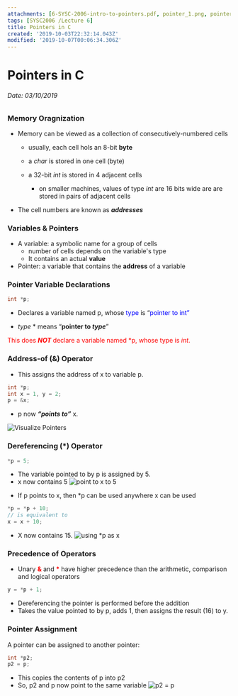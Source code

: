 ```yaml
---
attachments: [6-SYSC-2006-intro-to-pointers.pdf, pointer_1.png, pointer_2.png, pointer_3.png, pointer_4.png]
tags: [SYSC2006 /Lecture 6]
title: Pointers in C
created: '2019-10-03T22:32:14.043Z'
modified: '2019-10-07T00:06:34.306Z'
---
```


# Pointers in C
###### Date: 03/10/2019 
[](@attachment/6-SYSC-2006-intro-to-pointers.pdf)
### Memory Oragnization

* Memory can be viewed as a collection of consecutively-numbered cells

  * usually, each cell hols an 8-bit **byte**

  * a _char_ is stored in one cell (byte)

  * a 32-bit _int_ is stored in 4 adjacent cells

    * on smaller machines, values of type _int_ are 16 bits wide are are stored in pairs of adjacent cells

* The cell numbers are known as **_addresses_**

### Variables & Pointers

* A variable:
a symbolic name for a group of cells
  * number of cells depends on the variable's type
  * It contains an actual **value**
* Pointer:
a variable that contains the **address** of a variable

### Pointer Variable Declarations
```c
int *p;
```
* Declares a variable named p, whose <span style="color:blue">type</span> is “<span style="color:blue">pointer to int”</span>

* _type_ * means “**pointer to _type_**”
 
<span style="color:red"> This does _**NOT**_ declare a variable named *p, whose type is _int_. </span>

### Address-of (&) Operator
* This assigns the address of x to variable p.
```c
int *p;
int x = 1, y = 2;
p = &x;
```
* p now _**“points to”**_ x.

![Visualize Pointers](@attachment/pointer_1.png)

### Dereferencing (*) Operator
```c
*p = 5;
```
- The variable pointed to by p is assigned by 5.
- x now contains 5
![point to x to 5](@attachment/pointer_2.png)

* If p points to x, then *p can be used anywhere x can be used
```c
*p = *p + 10;
// is equivalent to
x = x + 10;
``` 
* X now contains 15.
![using *p as x](@attachment/pointer_3.png)

### Precedence of Operators
* Unary <span style="color:red">**&**</span> and <span style="color:red">__*__</span> have higher precedence than the arithmetic, comparison and logical operators

```c
y = *p + 1;
```
* Dereferencing the pointer is performed before the addition
* Takes the value pointed to by p, adds 1, then assigns the result (16) to y.

### Pointer Assignment
A pointer can be assigned to another pointer:
```c
int *p2;
p2 = p;
```
* This copies the contents of p into p2
* So, p2 and p now point to the same variable
![p2 = p](@attachment/pointer_4.png)






















